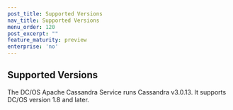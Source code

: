 ```yaml
---
post_title: Supported Versions
nav_title: Supported Versions
menu_order: 120
post_excerpt: ""
feature_maturity: preview
enterprise: 'no'
---
```


## Supported Versions

The DC/OS Apache Cassandra Service runs Cassandra v3.0.13. It supports DC/OS version 1.8 and later.
